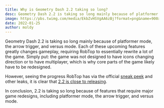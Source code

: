 ```yaml
---
title: Why is Geometry Dash 2.2 taking so long?
desc: Geometry Dash 2.2 is taking so long mainly because of platformer mode, the arrow trigger, and versus mode.
image: https://pbs.twimg.com/media/EkbZvHSVgAA6zBj?format=png&name=900x900
date: 2022-01-25
author: moldy
---
```


Geometry Dash 2.2 is taking so long mainly because of platformer mode, the arrow trigger, and versus mode. Each of these upcoming features greatly changes gameplay, requiring RobTop to essentially rewrite a lot of the game. Simply put: the game was not designed to have icons changing direction or to have multiplayer, which is why core parts of the game likely have to be redesigned.

However, seeing the progress RobTop has via the official [sneak peek](https://youtu.be/ipK7vQ8gEZw) and other leaks, it is clear that [2.2 is close to releasing](/posts/2-2-release-date/).

In conclusion, 2.2 is taking so long because of features that require major game redesigns, including platformer mode, the arrow trigger, and versus mode.